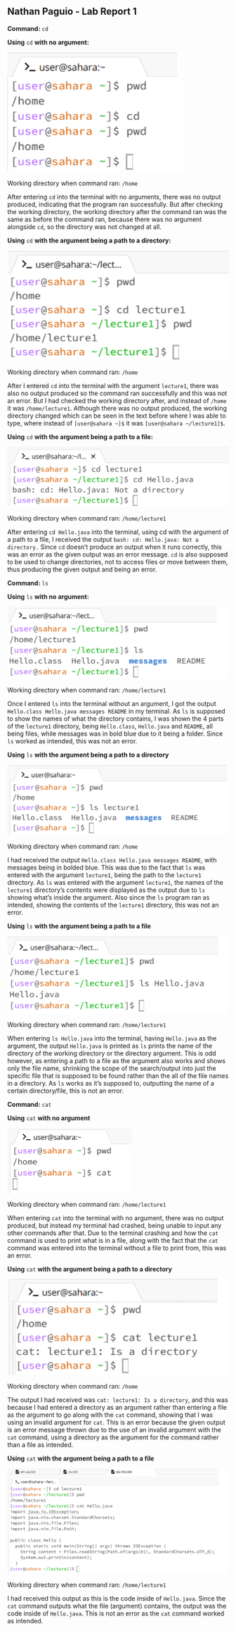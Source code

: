 ## Nathan Paguio - Lab Report 1
**Command:** `cd`

**Using** `cd` **with no argument:**

![Image](CDnoargs.png)

Working directory when command ran: `/home`

After entering `cd` into the terminal with no arguments, there was no output produced, indicating that the program ran successfully. But after checking the working directory, the working directory after the command ran was the same as before the command ran, because there was no argument alongside `cd`, so the directory was not changed at all.



**Using** `cd` **with the argument being a path to a directory:**

![Image](CDdirectargs.png)

Working directory when command ran: `/home`

After I entered `cd` into the terminal with the argument `lecture1`, there was also no output produced so the command ran successfully and this was not an error. But I had checked the working directory after, and instead of `/home` it was `/home/lecture1`. Although there was no output produced, the working directory changed which can be seen in the text before where I was able to type, where instead of `[user@sahara ~]$` it was `[user@sahara ~/lecture1]$`.


**Using** `cd` **with the argument being a path to a file:**

![Image](CDfileargs.png)

Working directory when command ran: `/home/lecture1`

After entering `cd Hello.java` into the terminal, using cd with the argument of a path to a file, I received the output `bash: cd: Hello.java: Not a directory.` Since `cd` doesn’t produce an output when it runs correctly, this was an error as the given output was an error message. `cd` is also supposed to be used to change directories, not to access files or move between them, thus producing the given output and being an error.


**Command:** `ls`

**Using** `ls` **with no argument:**

![Image](LSnoargs.png)

Working directory when command ran: `/home/lecture1`

Once I entered `ls` into the terminal without an argument, I got the output `Hello.class Hello.java messages README` in my terminal. As `ls` is supposed to show the names of what the directory contains, I was shown the 4 parts of the `lecture1` directory, being `Hello.class`, `Hello.java` and `README`, all being files, while messages was in bold blue due to it being a folder. Since `ls` worked as intended, this was not an error.

**Using** `ls` **with the argument being a path to a directory**

![Image](LSdirectargs.png)

Working directory when command ran: `/home`

I had received the output `Hello.class Hello.java messages README`, with messages being in bolded blue. This was due to the fact that `ls` was entered with the argument `lecture1`, being the path to the `lecture1` directory. As `ls` was entered with the argument `lecture1`, the names of the `lecture1` directory’s contents were displayed as the output due to `ls` showing what’s inside the argument. Also since the `ls` program ran as intended, showing the contents of the `lecture1` directory, this was not an error.

**Using** `ls` **with the argument being a path to a file**

![Image](LSfileargs.png)

Working directory when command ran: `/home/lecture1`

When entering `ls Hello.java` into the terminal, having `Hello.java` as the argument, the output `Hello.java` is printed as `ls` prints the name of the directory of the working directory or the directory argument. This is odd however, as entering a path to a file as the argument also works and shows only the file name, shrinking the scope of the search/output into just the specific file that is supposed to be found rather than the all of the file names in a directory. As `ls` works as it’s supposed to, outputting the name of a certain directory/file, this is not an error.


**Command:** `cat`

**Using** `cat` **with no argument**

![Image](CATnoargs.png)

Working directory when command ran: `/home/lecture1`

When entering `cat` into the terminal with no argument, there was no output produced, but instead my terminal had crashed, being unable to input any other commands after that. Due to the terminal crashing and how the `cat` command is used to print what is in a file, along with the fact that the `cat` command was entered into the terminal without a file to print from, this was an error.

**Using** `cat` **with the argument being a path to a directory**

![Image](CATdirectargs.png)

Working directory when command ran: `/home`

The output I had received was `cat: lecture1: Is a directory`, and this was because I had entered a directory as an argument rather than entering a file as the argument to go along with the `cat` command, showing that I was using an invalid argument for `cat`. This is an error because the given output is an error message thrown due to the use of an invalid argument with the `cat` command, using a directory as the argument for the command rather than a file as intended.


**Using** `cat` **with the argument being a path to a file**

![Image](CATfileargs.png)

Working directory when command ran: `/home/lecture1`

I had received this output as this is the code inside of `Hello.java`. Since the `cat` command outputs what the file (argument) contains, the output was the code inside of `Hello.java`. This is not an error as the `cat` command worked as intended.


